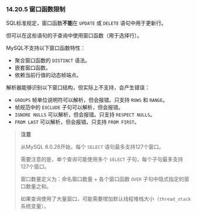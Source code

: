 ### 14.20.5 窗口函数限制

SQL标准规定，窗口函数**不能**在 `UPDATE` 或 `DELETE` 语句中用于更新行。

但可以在这些语句的子查询中使用窗口函数（用于选择行）。

MySQL不支持以下窗口函数特性：

- 聚合窗口函数的 `DISTINCT` 语法。
- 嵌套窗口函数。
- 依赖当前行值的动态帧端点。

解析器能够识别以下窗口结构，但实际上不支持，会产生错误：

- `GROUPS` 帧单位说明符可以解析，但会报错。只支持 `ROWS` 和 `RANGE`。
- 帧规范中的 `EXCLUDE` 子句可以解析，但会报错。
- `IGNORE NULLS` 可以解析，但会报错。只支持 `RESPECT NULLS`。
- `FROM LAST` 可以解析，但会报错。只支持 `FROM FIRST`。

> **注意**
>
> 从MySQL 8.0.28开始，每个 `SELECT` 语句最多支持127个窗口。  
>
> 需要注意的是，单个查询可能使用多个 `SELECT` 子句，每个子句最多支持127个窗口。
>
> 窗口数量定义为：命名窗口数量 + 各个窗口函数 `OVER` 子句中隐式指定的窗口数量之和。  
>
> 如果查询使用了大量窗口，可能需要增加默认线程堆栈大小（`thread_stack` 系统变量）。